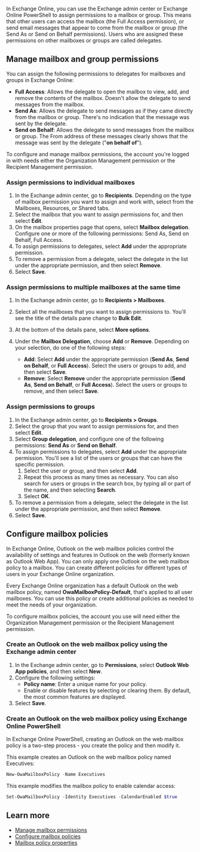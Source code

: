 In Exchange Online, you can use the Exchange admin center or Exchange Online PowerShell to assign permissions to a mailbox or group. This means that other users can access the mailbox (the Full Access permission), or send email messages that appear to come from the mailbox or group (the Send As or Send on Behalf permissions). Users who are assigned these permissions on other mailboxes or groups are called delegates.

## Manage mailbox and group permissions

You can assign the following permissions to delegates for mailboxes and groups in Exchange Online:

- **Full Access**: Allows the delegate to open the mailbox to view, add, and remove the contents of the mailbox. Doesn't allow the delegate to send messages from the mailbox.
- **Send As**: Allows the delegate to send messages as if they came directly from the mailbox or group. There's no indication that the message was sent by the delegate.  
- **Send on Behalf**: Allows the delegate to send messages from the mailbox or group. The From address of these messages clearly shows that the message was sent by the delegate ("**on behalf of**").

To configure and manage mailbox permissions, the account you're logged in with needs either the Organization Management permission or the Recipient Management permission.

### Assign permissions to individual mailboxes  

1. In the Exchange admin center, go to **Recipients**. Depending on the type of mailbox permission you want to assign and work with, select from the Mailboxes, Resources, or Shared tabs.
2. Select the mailbox that you want to assign permissions for, and then select **Edit**.
3. On the mailbox properties page that opens, select **Mailbox delegation**. Configure one or more of the following permissions: Send As, Send on Behalf, Full Access.
4. To assign permissions to delegates, select **Add** under the appropriate permission.
5. To remove a permission from a delegate, select the delegate in the list under the appropriate permission, and then select **Remove**.
6. Select **Save**.

### Assign permissions to multiple mailboxes at the same time

1. In the Exchange admin center, go to **Recipients > Mailboxes**.
2. Select all the mailboxes that you want to assign permissions to. You'll see the title of the details pane change to **Bulk Edit**.
3. At the bottom of the details pane, select **More options**.  
4. Under the **Mailbox Delegation**, choose **Add** or **Remove**. Depending on your selection, do one of the following steps:

   - **Add**: Select **Add** under the appropriate permission (**Send As**, **Send on Behalf**, or **Full Access**). Select the users or groups to add, and then select **Save**.
   - **Remove**: Select **Remove** under the appropriate permission (**Send As**, **Send on Behalf**, or **Full Access**). Select the users or groups to remove, and then select **Save**.

### Assign permissions to groups

1. In the Exchange admin center, go to **Recipients > Groups**.
2. Select the group that you want to assign permissions for, and then select **Edit**.
3. Select **Group delegation**, and configure one of the following permissions: **Send As** or **Send on Behalf**.
4. To assign permissions to delegates, select **Add** under the appropriate permission. You'll see a list of the users or groups that can have the specific permission.  
   1. Select the user or group, and then select **Add**.  
   2. Repeat this process as many times as necessary. You can also search for users or groups in the search box, by typing all or part of the name, and then selecting **Search**.  
   3. Select **OK**.
5. To remove a permission from a delegate, select the delegate in the list under the appropriate permission, and then select **Remove**.
6. Select **Save**.

## Configure mailbox policies

In Exchange Online, Outlook on the web mailbox policies control the availability of settings and features in Outlook on the web (formerly known as Outlook Web App). You can only apply one Outlook on the web mailbox policy to a mailbox. You can create different policies for different types of users in your Exchange Online organization.

Every Exchange Online organization has a default Outlook on the web mailbox policy, named **OwaMailboxPolicy-Default**, that's applied to all user mailboxes. You can use this policy or create additional policies as needed to meet the needs of your organization.

To configure mailbox policies, the account you use will need either the Organization Management permission or the Recipient Management permission.

### Create an Outlook on the web mailbox policy using the Exchange admin center

1. In the Exchange admin center, go to **Permissions**, select **Outlook Web App policies**, and then select **New**.
2. Configure the following settings:
   - **Policy name**: Enter a unique name for your policy.
   - Enable or disable features by selecting or clearing them. By default, the most common features are displayed.
3. Select **Save**.

### Create an Outlook on the web mailbox policy using Exchange Online PowerShell

In Exchange Online PowerShell, creating an Outlook on the web mailbox policy is a two-step process - you create the policy and then modify it.

This example creates an Outlook on the web mailbox policy named Executives:

```PowerShell
New-OwaMailboxPolicy -Name Executives
```

This example modifies the mailbox policy to enable calendar access:

```PowerShell
Set-OwaMailboxPolicy -Identity Executives -CalendarEnabled $true
```

## Learn more

- [Manage mailbox permissions](/Exchange/recipients-in-exchange-online/manage-permissions-for-recipients)
- [Configure mailbox policies](/exchange/clients-and-mobile-in-exchange-online/outlook-on-the-web/outlook-web-app-mailbox-policies)
- [Mailbox policy properties](/exchange/clients-and-mobile-in-exchange-online/outlook-on-the-web/configure-outlook-web-app-mailbox-policy-properties)
